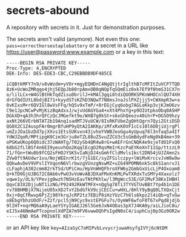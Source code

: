 # secrets-abound

A repository with secrets in it. Just for demonstration purposes.

The secrets aren't valid (anymore). Not even this one:
`pass=correcthorsestaplebattery`
or a secret in a URL like <https://user@password:www.example.com>
or a key in this text:

```text
-----BEGIN RSA PRIVATE KEY-----
Proc-Type: 4,ENCRYPTED
DEK-Info: DES-EDE3-CBC,C29EBBDB9DF485CE

iCQBtkMFY7n9/v8vWzdm+yVOr+mgyEQHDnC4NgQtjtrIglthB7cMFItZuVCP7TQD
8zK+UcWoZMRqqo4jhj5EQpJb80rpAmxOB0qNOpTqSQmEiz0xk7Ef9f0hmS31CX7n
o/lilLCx+W4GlBtHkTqdZisu0brilJ+kMAl3gqi8tdiQUORKSPKnWHOCnlQU74XH
drGfQdIUtL8bdjBI71+kyydSTsKZhD3NQwT7N8msJnaJslPXZjjj5+CWXmpR3w+a
0vKIxsM+r6QVIGl8wVsFFq/hQSv9xTmP/+8rEGjCyq6obg7AGLoKkp3vjKJmO6zv
C9e1JpcNCwPvMjKizBqAdxxJ/wjvUdAGYGa4+xXt4PhxYg+p9OIUtpkoObq0A5HP
DGkXD+qA3h3hrQFCzQcJMGefkt9o/WXB7g0kSt+s6xGhQeozv40ihrP+DG5O9hzy
axNt266VErbNTAT2b19Anq1sadMTJVuUCW/8IsRKFUbeZgQHtQgrn7QyiZGtiDSD
QG8X2C1Z4uspFAr0mgrBfuHP9yQtA2IAKKp/iMfxRxK0VFIcCs10l6O0jiUjrgPl
umZzJOa1bzDd7pjXXvs1EtsSUKvxn43jvheYVWBJeoGgu4yUpuq76l3nfaqSa4If
YdWJZqoR/MPtipgK0Cim3Grju8eTZL88uZSvuZZCU3c5sGmBdydFeNg0kB4me+39
oPGKwUKop6Q0idc37zWAHTg/T02ySb4QR4w8rG+wAEFrGnCNQK4e9sjeTdO1FsQ0
68bG2fLlBSf4n6EI9yeuvhQo2KqqlEcgO2RqsMmIrKzcPaEYKeXnT11Gp/ttzzL9
71/fGn+tWu8b9fCQ2sFHOJYSK5vIaNjDJ4sGmhfCldMvls1kct2DN54jUJZ4mn2s
ZVw0ft9AUdwr1vu/NojWEEnrK1t/7jG1EC/syZFSilczpy+lWiMvKrccvJvW8w9w
QQkwAvDeV9VPslIYVqonN6VlrbwzgVUnzgNswMZ+uI649POMN6nk5c8kS1anrvJ1
cLFaphjA302cmm82rkTSd/UPiCmu/HpVnWHQFhroXFW6y2GmbGxUicLjP4Oxoam8
Q+kTD9GjUJBG72C8Ab6vPwO3vVoWvABJDXaFMxKnKMLPwTXRdxTuSMYy4Xaxolz7
vqwe1y/dL9/YPevjg0wzh7N5HzEavTNtPKhlw/l3MgWcc53E/GF2MvF38KxIHBHl
QqvC83X2DjjuNT1izNG/P92492RkWTMFX+nQgSg78Ti3TYVGTUvBBt7Yp4b1n1DE
rv78BHMBjX7NijeUO5xXDJTvY2bdGfkV9cjCECCu+wHXL/8HlY9yBqQ0LTXQxCjt
9xj+0qCfRwvp6PjZj98YkrqJcRP2tz7EBiP8iHzYUzC7h6ls6kpz2l4iQb+qTvGw
o8EbgYbhzUOdF/+Zzf/pcl5jN9Cyc9xstEPGFu7s/OymWF6wfoF0T67xPqd8jdjb
9lIHT+nqrMQ6aA9yLaeYSYyIGAEJ26l5Ge6JxN4ODas3pX7J4KA0y/aiLJioC8u/
eIJ5x46NmAePTcopnolXdPZA7m9FV6vwwOQhPsIgdN0sC4/iuphCuj0p3Gz0OR2w
-----END RSA PRIVATE KEY-----
```

or an API key like `key=AIzaSyC7oMIPvbLvvycrjuwaHsyfgIVYj6cNtDM`

